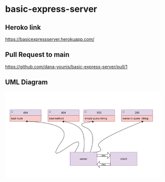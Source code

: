 # basic-express-server

## Heroko link

https://basicexpressserver.herokuapp.com/

## Pull Request to main
https://github.com/dana-younis/basic-express-server/pull/1


## UML Diagram
![uml](uml.png)